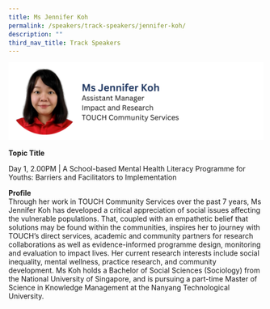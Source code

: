 ```yaml
---
title: Ms Jennifer Koh
permalink: /speakers/track-speakers/jennifer-koh/
description: ""
third_nav_title: Track Speakers
---
```

<div style="display: flex; flex-wrap: wrap;">
  <div style="flex-basis: 100%; max-width: 100%;">
    <img alt="track speakers 1" src="/images/SpeakersPhoto/jenniferkohv0.png">
  </div>
		</div>
		
<b>Topic Title</b>

<p id="left">Day 1, 2.00PM | A School-based Mental Health Literacy Programme for Youths: Barriers and Facilitators to Implementation  </p>

<b>Profile</b>	
Through her work in TOUCH Community Services over the past 7 years, Ms Jennifer Koh has developed a critical appreciation of social issues affecting the vulnerable populations. That, coupled with an empathetic belief that solutions may be found within the communities, inspires her to journey with TOUCH’s direct services, academic and community partners for research collaborations as well as evidence-informed programme design, monitoring and evaluation to impact lives. Her current research interests include social inequality, mental wellness, practice research, and community development. Ms Koh holds a Bachelor of Social Sciences (Sociology) from the National University of Singapore, and is pursuing a part-time Master of Science in Knowledge Management at the Nanyang Technological University.